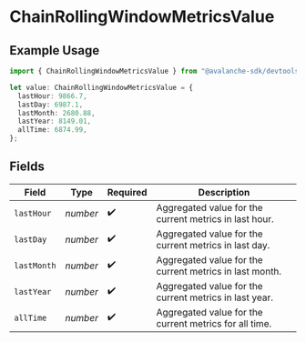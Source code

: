 # ChainRollingWindowMetricsValue

## Example Usage

```typescript
import { ChainRollingWindowMetricsValue } from "@avalanche-sdk/devtools/models/components";

let value: ChainRollingWindowMetricsValue = {
  lastHour: 9866.7,
  lastDay: 6987.1,
  lastMonth: 2680.88,
  lastYear: 8149.01,
  allTime: 6874.99,
};
```

## Fields

| Field                                                   | Type                                                    | Required                                                | Description                                             |
| ------------------------------------------------------- | ------------------------------------------------------- | ------------------------------------------------------- | ------------------------------------------------------- |
| `lastHour`                                              | *number*                                                | :heavy_check_mark:                                      | Aggregated value for the current metrics in last hour.  |
| `lastDay`                                               | *number*                                                | :heavy_check_mark:                                      | Aggregated value for the current metrics in last day.   |
| `lastMonth`                                             | *number*                                                | :heavy_check_mark:                                      | Aggregated value for the current metrics in last month. |
| `lastYear`                                              | *number*                                                | :heavy_check_mark:                                      | Aggregated value for the current metrics in last year.  |
| `allTime`                                               | *number*                                                | :heavy_check_mark:                                      | Aggregated value for the current metrics for all time.  |